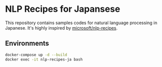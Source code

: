 # NLP Recipes for Japansese

This repository contains samples codes for natural language processing in Japanese.
It's highly inspired by [microsoft/nlp-recipes](https://github.com/microsoft/nlp-recipes).

## Environments

```bash
docker-compose up -d --build
docker exec -it nlp-recipes-ja bash
```
